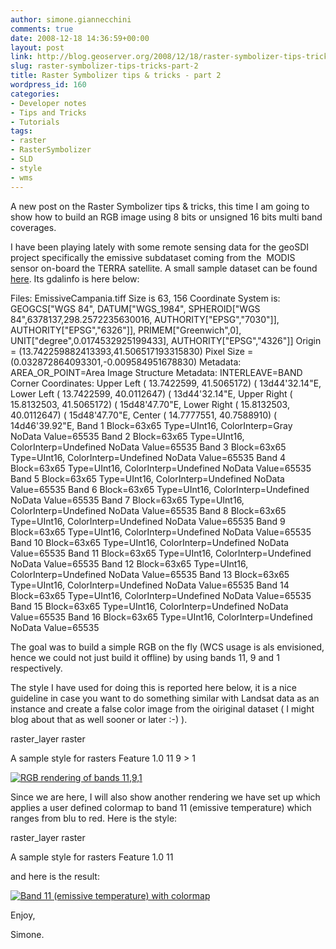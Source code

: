 ```yaml
---
author: simone.giannecchini
comments: true
date: 2008-12-18 14:36:59+00:00
layout: post
link: http://blog.geoserver.org/2008/12/18/raster-symbolizer-tips-tricks-part-2/
slug: raster-symbolizer-tips-tricks-part-2
title: Raster Symbolizer tips & tricks - part 2
wordpress_id: 160
categories:
- Developer notes
- Tips and Tricks
- Tutorials
tags:
- raster
- RasterSymbolizer
- SLD
- style
- wms
---
```


A new post on the Raster Symbolizer tips & tricks, this time I am going to show how to build an RGB image using 8 bits or unsigned 16 bits multi band coverages.

I have been playing lately with some remote sensing data for the geoSDI project specifically the emissive subdataset coming from the  MODIS sensor on-board the TERRA satellite. A small sample dataset can be found [here](http://geosdi.nsdi.it/geotif_16Band/EmissiveCampania.tif). Its gdalinfo is here below:

Files: EmissiveCampania.tiff
Size is 63, 156
Coordinate System is:
GEOGCS["WGS 84",
DATUM["WGS_1984",
SPHEROID["WGS 84",6378137,298.2572235630016,
AUTHORITY["EPSG","7030"]],
AUTHORITY["EPSG","6326"]],
PRIMEM["Greenwich",0],
UNIT["degree",0.0174532925199433],
AUTHORITY["EPSG","4326"]]
Origin = (13.742259882413393,41.506517193315830)
Pixel Size = (0.032872864093301,-0.009584951678830)
Metadata:
AREA_OR_POINT=Area
Image Structure Metadata:
INTERLEAVE=BAND
Corner Coordinates:
Upper Left  (  13.7422599,  41.5065172) ( 13d44'32.14"E,
Lower Left  (  13.7422599,  40.0112647) ( 13d44'32.14"E,
Upper Right (  15.8132503,  41.5065172) ( 15d48'47.70"E,
Lower Right (  15.8132503,  40.0112647) ( 15d48'47.70"E,
Center      (  14.7777551,  40.7588910) ( 14d46'39.92"E,
Band 1 Block=63x65 Type=UInt16, ColorInterp=Gray
NoData Value=65535
Band 2 Block=63x65 Type=UInt16, ColorInterp=Undefined
NoData Value=65535
Band 3 Block=63x65 Type=UInt16, ColorInterp=Undefined
NoData Value=65535
Band 4 Block=63x65 Type=UInt16, ColorInterp=Undefined
NoData Value=65535
Band 5 Block=63x65 Type=UInt16, ColorInterp=Undefined
NoData Value=65535
Band 6 Block=63x65 Type=UInt16, ColorInterp=Undefined
NoData Value=65535
Band 7 Block=63x65 Type=UInt16, ColorInterp=Undefined
NoData Value=65535
Band 8 Block=63x65 Type=UInt16, ColorInterp=Undefined
NoData Value=65535
Band 9 Block=63x65 Type=UInt16, ColorInterp=Undefined
NoData Value=65535
Band 10 Block=63x65 Type=UInt16, ColorInterp=Undefined
NoData Value=65535
Band 11 Block=63x65 Type=UInt16, ColorInterp=Undefined
NoData Value=65535
Band 12 Block=63x65 Type=UInt16, ColorInterp=Undefined
NoData Value=65535
Band 13 Block=63x65 Type=UInt16, ColorInterp=Undefined
NoData Value=65535
Band 14 Block=63x65 Type=UInt16, ColorInterp=Undefined
NoData Value=65535
Band 15 Block=63x65 Type=UInt16, ColorInterp=Undefined
NoData Value=65535
Band 16 Block=63x65 Type=UInt16, ColorInterp=Undefined
NoData Value=65535

The goal was to build a simple RGB on the fly (WCS usage is als envisioned, hence we could not just build it offline) by using bands 11, 9 and 1 respectively.

The style I have used for doing this is reported here below, it is a nice guideline in case you want to do something similar with Landsat data as an instance and create a false color image from the oiriginal dataset ( I might blog about that as well sooner or later :-) ).

<?xml version="1.0" encoding="UTF-8"?>
<StyledLayerDescriptor
xmlns="http://www.opengis.net/sld"
xmlns:ogc="http://www.opengis.net/ogc"
xmlns:xlink="http://www.w3.org/1999/xlink"
xmlns:xsi="http://www.w3.org/2001/XMLSchema-instance"
xsi:schemaLocation="http://www.opengis.net/sld http://schemas.opengis.net/sld/1.0.0/StyledLayerDescriptor.xsd" version="1.0.0">
<UserLayer>
<Name>raster_layer</Name>
<LayerFeatureConstraints>
<FeatureTypeConstraint/>
</LayerFeatureConstraints>
<UserStyle>
<Name>raster</Name>
<Title>A boring default style</Title>
<Abstract>A sample style for rasters</Abstract>
<FeatureTypeStyle>
<FeatureTypeName>Feature</FeatureTypeName>
<Rule>
<RasterSymbolizer>
<Opacity>1.0</Opacity>
<ChannelSelection>
<RedChannel>
<SourceChannelName>11</SourceChannelName>
</RedChannel>
<GreenChannel>
<SourceChannelName>9</SourceChannelName> >
</GreenChannel>
<BlueChannel>
<SourceChannelName>1</SourceChannelName>
</BlueChannel>
</ChannelSelection>
</RasterSymbolizer>
</Rule>
</FeatureTypeStyle>
</UserStyle>
</UserLayer>
</StyledLayerDescriptor>

[![RGB rendering of bands 11,9,1](http://blog.geoserver.org/wp-content/uploads/wms1.jpeg)](http://blog.geoserver.org/wp-content/uploads/wms1.jpeg)

Since we are here, I will also show another rendering we have set up which applies a user defined colormap to band 11 (emissive temperature) which ranges from blu to red. Here is the style:

<?xml version="1.0" encoding="UTF-8"?>
<StyledLayerDescriptor
xmlns="http://www.opengis.net/sld"
xmlns:ogc="http://www.opengis.net/ogc"
xmlns:xlink="http://www.w3.org/1999/xlink"
xmlns:xsi="http://www.w3.org/2001/XMLSchema-instance"
xsi:schemaLocation="http://www.opengis.net/sld http://schemas.opengis.net/sld/1.0.0/StyledLayerDescriptor.xsd" version="1.0.0">
<UserLayer>
<Name>raster_layer</Name>
<LayerFeatureConstraints>
<FeatureTypeConstraint/>
</LayerFeatureConstraints>
<UserStyle>
<Name>raster</Name>
<Title>A boring default style</Title>
<Abstract>A sample style for rasters</Abstract>
<FeatureTypeStyle>
<FeatureTypeName>Feature</FeatureTypeName>
<Rule>
<RasterSymbolizer>
<Opacity>1.0</Opacity>
<ChannelSelection>
<GrayChannel>
<SourceChannelName>11</SourceChannelName>
</GrayChannel>
</ChannelSelection>
<ColorMap extended="true">
<ColorMapEntry color="#0000ff" quantity="3189.0"/>
<ColorMapEntry color="#009933" quantity="6000.0"/>
<ColorMapEntry color="#ff9900" quantity="9000.0" />
<ColorMapEntry color="#ff0000" quantity="14265.0"/>
</ColorMap>
</RasterSymbolizer>
</Rule>
</FeatureTypeStyle>
</UserStyle>
</UserLayer>
</StyledLayerDescriptor>

and here is the result:

[![Band 11 (emissive temperature) with colormap](http://geoserver.wpengine.com/wp-content/uploads/2008/12/wms11-300x265.jpg)](http://blog.geoserver.org/wp-content/uploads/wms11.jpeg)

Enjoy,

Simone.
